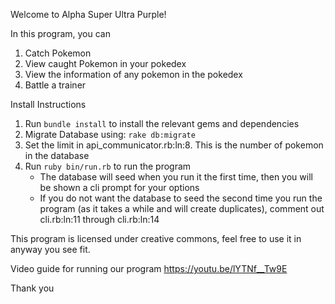Welcome to Alpha Super Ultra Purple!

In this program, you can
1. Catch Pokemon
2. View caught Pokemon in your pokedex
3. View the information of any pokemon in the pokedex
4. Battle a trainer

Install Instructions
1. Run `bundle install` to install the relevant gems and dependencies
2. Migrate Database using: `rake db:migrate`
3. Set the limit in api_communicator.rb:ln:8. This is the number of pokemon in the database
4. Run `ruby bin/run.rb` to run the program
   - The database will seed when you run it the first time, then you will be shown a cli prompt for your options
   - If you do not want the database to seed the second time you run the program (as it takes a while and will create duplicates), comment out cli.rb:ln:11 through cli.rb:ln:14

This program is licensed under creative commons, feel free to use it in anyway you see fit.


Video guide for running our program
https://youtu.be/lYTNf__Tw9E

Thank you
